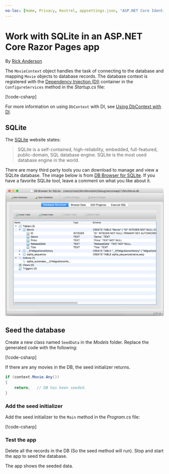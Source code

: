 ```yaml
---
no-loc: [Home, Privacy, Kestrel, appsettings.json, "ASP.NET Core Identity", cookie, Cookie, Blazor, "Blazor Server", "Blazor WebAssembly", "Identity", "Let's Encrypt", Razor, SignalR]
---
```

# Work with SQLite in an ASP.NET Core Razor Pages app

By [Rick Anderson](https://twitter.com/RickAndMSFT)

The `MovieContext` object handles the task of connecting to the database and mapping `Movie` objects to database records. The database context is registered with the [Dependency Injection (DI)](xref:fundamentals/dependency-injection) container in the `ConfigureServices` method in the *Startup.cs* file:

[!code-csharp[](code/Startup.cs?name=snippet2&highlight=6-8)]

For more information on using `DbContext` with DI, see [Using DbContext with DI](/ef/core/miscellaneous/configuring-dbcontext#using-dbcontext-with-dependency-injection).

## SQLite

The [SQLite](https://www.sqlite.org/) website states:

> SQLite is a self-contained, high-reliability, embedded, full-featured, public-domain, SQL database engine. SQLite is the most used database engine in the world.

There are many third party tools you can download to manage and view a SQLite database. The image below is from [DB Browser for SQLite](https://sqlitebrowser.org/). If you have a favorite SQLite tool, leave a comment on what you like about it.

![DB Browser for SQLite showing movie db](../../tutorials/first-mvc-app-xplat/working-with-sql/_static/dbb.png)

## Seed the database

Create a new class named `SeedData` in the *Models* folder. Replace the generated code with the following:

[!code-csharp[](code/Models/SeedData.cs)]

If there are any movies in the DB, the seed initializer returns.

```csharp
if (context.Movie.Any())
{
    return;   // DB has been seeded.
}
```

<a name="si"></a>

### Add the seed initializer

Add the seed initializer to the `Main` method in the *Program.cs* file:

[!code-csharp[](../../tutorials/razor-pages/razor-pages-start/sample/RazorPagesMovie/Program.cs)]

### Test the app

Delete all the records in the DB (So the seed method will run). Stop and start the app to seed the database.

The app shows the seeded data.
